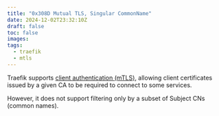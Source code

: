 ```yaml
---
title: "0x308D Mutual TLS, Singular CommonName"
date: 2024-12-02T23:32:10Z
draft: false
toc: false
images:
tags: 
  - traefik
  - mtls
---
```


Traefik supports [client authentication (mTLS)](https://doc.traefik.io/traefik/https/tls/#client-authentication-mtls), allowing client certificates issued by a given CA to be required to connect to some services.

However, it does not support filtering only by a subset of Subject CNs (common names).